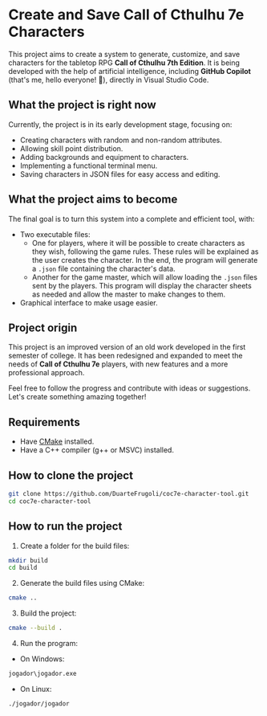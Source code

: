 
# Create and Save Call of Cthulhu 7e Characters

This project aims to create a system to generate, customize, and save characters for the tabletop RPG **Call of Cthulhu 7th Edition**. It is being developed with the help of artificial intelligence, including **GitHub Copilot** (that's me, hello everyone! 👋), directly in Visual Studio Code.

## What the project is right now

Currently, the project is in its early development stage, focusing on:
- Creating characters with random and non-random attributes.
- Allowing skill point distribution.
- Adding backgrounds and equipment to characters.
- Implementing a functional terminal menu.
- Saving characters in JSON files for easy access and editing.

## What the project aims to become

The final goal is to turn this system into a complete and efficient tool, with:
- Two executable files:
	- One for players, where it will be possible to create characters as they wish, following the game rules. These rules will be explained as the user creates the character. In the end, the program will generate a `.json` file containing the character's data.
	- Another for the game master, which will allow loading the `.json` files sent by the players. This program will display the character sheets as needed and allow the master to make changes to them.
- Graphical interface to make usage easier.

## Project origin

This project is an improved version of an old work developed in the first semester of college. It has been redesigned and expanded to meet the needs of **Call of Cthulhu 7e** players, with new features and a more professional approach.

Feel free to follow the progress and contribute with ideas or suggestions. Let's create something amazing together!

## Requirements

- Have [CMake](https://cmake.org/download/) installed.
- Have a C++ compiler (g++ or MSVC) installed.

## How to clone the project

```bash
git clone https://github.com/DuarteFrugoli/coc7e-character-tool.git
cd coc7e-character-tool
```

## How to run the project

1. Create a folder for the build files:
```bash
mkdir build
cd build
```

2. Generate the build files using CMake:
```bash
cmake ..
```

3. Build the project:
```bash
cmake --build .
```

4. Run the program:

- On Windows:
```bash
jogador\jogador.exe
```

- On Linux:
```bash
./jogador/jogador
```
